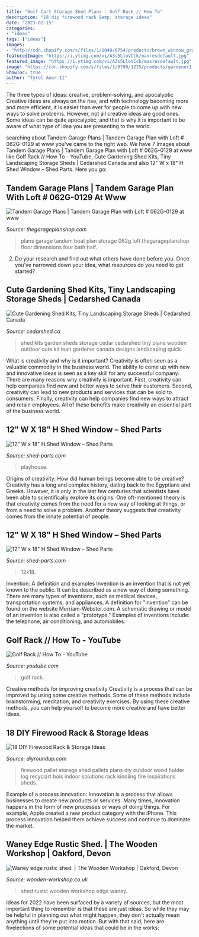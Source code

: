 ```yaml
---
title: "Golf Cart Storage Shed Plans : Golf Rack // How To"
description: "18 diy firewood rack &amp; storage ideas"
date: "2023-02-15"
categories:
- "ideas"
tags: ["ideas"]
images:
- "http://cdn.shopify.com/s/files/1/1040/6754/products/brown_window_grande.jpg?v=1611606258"
featuredImage: "https://i.ytimg.com/vi/A3s5LloVCck/maxresdefault.jpg"
featured_image: "https://i.ytimg.com/vi/A3s5LloVCck/maxresdefault.jpg"
image: "https://cdn.shopify.com/s/files/1/0790/1225/products/gardener1-450_grande.jpeg?v=1498598859"
ShowToc: true
author: "Tyrel Auer II"
---
```



The three types of ideas: creative, problem-solving, and apocalyptic
Creative ideas are always on the rise, and with technology becoming more and more efficient, it is easier than ever for people to come up with new ways to solve problems. However, not all creative ideas are good ones. Some ideas can be quite apocalyptic, and that is why it is important to be aware of what type of idea you are presenting to the world.

	

		
searching about Tandem Garage Plans | Tandem Garage Plan with Loft # 062G-0129 at www you've came to the right web. We have 7 Images about Tandem Garage Plans | Tandem Garage Plan with Loft # 062G-0129 at www like Golf Rack // How To - YouTube, Cute Gardening Shed Kits, Tiny Landscaping Storage Sheds | Cedarshed Canada and also 12&quot; W x 18&quot; H Shed Window – Shed Parts. Here you go:
		
    
## Tandem Garage Plans | Tandem Garage Plan With Loft # 062G-0129 At Www

<img loading=lazy src="https://www.thegarageplanshop.com/userfiles/photos/large/9003380175a957b35dc35d.jpg" onerror="this.onerror=null;this.src='https://tse1.mm.bing.net/th?id=OIP.gIPMyXnMd1XEFfmDC9myjAHaFj&amp;pid=15.1';" alt="Tandem Garage Plans | Tandem Garage Plan with Loft # 062G-0129 at www">

_Source: thegarageplanshop.com_

>plans garage tandem boat plan storage 062g loft thegarageplanshop floor dimensions four bath half. 

	

2. Do your research and find out what others have done before you. Once you've narrowed down your idea, what resources do you need to get started? 

    
## Cute Gardening Shed Kits, Tiny Landscaping Storage Sheds | Cedarshed Canada

<img loading=lazy src="https://cdn.shopify.com/s/files/1/0790/1225/products/gardener1-450_grande.jpeg?v=1498598859" onerror="this.onerror=null;this.src='https://tse2.mm.bing.net/th?id=OIP.f6z4bV6_oHftHDSawB1yPgAAAA&amp;pid=15.1';" alt="Cute Gardening Shed Kits, Tiny Landscaping Storage Sheds | Cedarshed Canada">

_Source: cedarshed.ca_

>shed kits garden sheds storage cedar cedarshed tiny plans wooden outdoor cute kit lean gardener canada designs landscaping quick. 

	

What is creativity and why is it important?
Creativity is often seen as a valuable commodity in the business world. The ability to come up with new and innovative ideas is seen as a key skill for any successful company. There are many reasons why creativity is important. First, creativity can help companies find new and better ways to serve their customers. Second, creativity can lead to new products and services that can be sold to consumers. Finally, creativity can help companies find new ways to attract and retain employees. All of these benefits make creativity an essential part of the business world.

    
## 12&quot; W X 18&quot; H Shed Window – Shed Parts

<img loading=lazy src="http://cdn.shopify.com/s/files/1/1040/6754/products/12X18WF-1-Front_grande.jpg?v=1615199649" onerror="this.onerror=null;this.src='https://tse3.mm.bing.net/th?id=OIP.Lo-midUWW8E1NrD7xc3gKgAAAA&amp;pid=15.1';" alt="12&quot; W x 18&quot; H Shed Window – Shed Parts">

_Source: shed-parts.com_

>playhouse. 

	

Origins of creativity: How did human beings become able to be creative?
Creativity has a long and complex history, dating back to the Egyptians and Greeks. However, it is only in the last few centuries that scientists have been able to scientifically explore its origins. One oft-mentioned theory is that creativity comes from the need for a new way of looking at things, or from a need to solve a problem. Another theory suggests that creativity comes from the innate potential of people.

    
## 12&quot; W X 18&quot; H Shed Window – Shed Parts

<img loading=lazy src="http://cdn.shopify.com/s/files/1/1040/6754/products/brown_window_grande.jpg?v=1611606258" onerror="this.onerror=null;this.src='https://tse3.mm.bing.net/th?id=OIP.-0ZuE1Sd6W2zw7RtHWhIEgAAAA&amp;pid=15.1';" alt="12&quot; W x 18&quot; H Shed Window – Shed Parts">

_Source: shed-parts.com_

>12x18. 

	

Invention: A definition and examples
Invention is an invention that is not yet known to the public. It can be described as a new way of doing something. There are many types of inventions, such as medical devices, transportation systems, and appliances. 
A definition for "invention" can be found on the website Merriam-Webster.com. A schematic drawing or model of an invention is also called a "prototype." 
Examples of inventions include: the telephone, air conditioning, and automobiles.

    
## Golf Rack // How To - YouTube

<img loading=lazy src="https://i.ytimg.com/vi/A3s5LloVCck/maxresdefault.jpg" onerror="this.onerror=null;this.src='https://tse1.mm.bing.net/th?id=OIP.6S1j0VE8EuYziQQcJ2glRwHaEK&amp;pid=15.1';" alt="Golf Rack // How To - YouTube">

_Source: youtube.com_

>golf rack. 

	

Creative methods for improving creativity
Creativity is a process that can be improved by using some creative methods. Some of these methods include brainstorming, meditation, and creativity exercises. By using these creative methods, you can help yourself to become more creative and have better ideas.

    
## 18 DIY Firewood Rack &amp; Storage Ideas

<img loading=lazy src="http://diyroundup.com/wp-content/uploads/2016/12/Pallet-Shed-For-Firewood.jpg" onerror="this.onerror=null;this.src='https://tse3.mm.bing.net/th?id=OIP._lwgWjqk8EiGqdLwV0SZAQHaJ4&amp;pid=15.1';" alt="18 DIY Firewood Rack &amp; Storage Ideas">

_Source: diyroundup.com_

>firewood pallet storage shed pallets plans diy outdoor wood holder log recyclart bois indoor solutions rack kindling fire inspirations sheds. 

	

Example of a process innovation:
Innovation is a process that allows businesses to create new products or services. Many times, innovation happens in the form of new processes or ways of doing things. For example, Apple created a new product category with the iPhone. This process innovation helped them achieve success and continue to dominate the market.

    
## Waney Edge Rustic Shed. | The Wooden Workshop | Oakford, Devon

<img loading=lazy src="https://www.wooden-workshop.co.uk/wp-content/uploads/2013/11/Rustic-Shed-1024x682.jpg" onerror="this.onerror=null;this.src='https://tse3.mm.bing.net/th?id=OIP.aSWCiNKOhbJEbNox3YZoKwHaE7&amp;pid=15.1';" alt="Waney edge rustic shed. | The Wooden Workshop | Oakford, Devon">

_Source: wooden-workshop.co.uk_

>shed rustic wooden workshop edge waney. 

	

Ideas for 2022 have been surfaced by a variety of sources, but the most important thing to remember is that these are just ideas. So while they may be helpful in planning out what might happen, they don't actually mean anything until they're put into motion. But with that said, here are fivelections of some potential ideas that could be in the works: 

